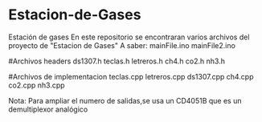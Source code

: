 # Estacion-de-Gases
Estación de gases
En este repositorio se encontraran varios archivos del proyecto de "Estacion de Gases"
A saber:
mainFile.ino
mainFile2.ino

#Archivos headers
ds1307.h
teclas.h
letreros.h
ch4.h
co2.h
nh3.h

#Archivos de implementacion
teclas.cpp
letreros.cpp
ds1307.cpp
ch4.cpp
co2.cpp
nh3.cpp

Nota: Para ampliar el numero de salidas,se usa un CD4051B que es un demultiplexor analógico
